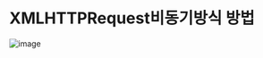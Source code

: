 # XMLHTTPRequest비동기방식 방법
![image](https://user-images.githubusercontent.com/85022962/132601195-f295248a-91d0-4331-b92a-aafa105f4440.png)


